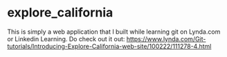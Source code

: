 # explore_california
This is simply a web application that I built while learning git on Lynda.com or Linkedin Learning. Do check out it out: https://www.lynda.com/Git-tutorials/Introducing-Explore-California-web-site/100222/111278-4.html
